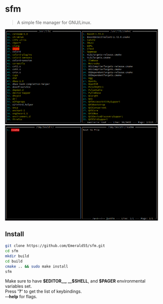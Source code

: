 # sfm
>A simple file manager for GNU/Linux.</br>
>
![screenshot](https://github.com/Emerald55/sfm/blob/master/images/screenshot.png)</br>
![screenshot](https://github.com/Emerald55/sfm/blob/master/images/screenshot1.png)
## Install
```bash
git clone https://github.com/Emerald55/sfm.git
cd sfm
mkdir build
cd build
cmake .. && sudo make install
sfm
```
Make sure to have __$EDITOR__, __$SHELL__, and __$PAGER__ environmental variables set.</br>
Press __'?'__ to get the list of keybindings.</br>
__--help__ for flags.
